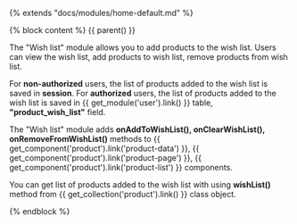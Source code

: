 {% extends "docs/modules/home-default.md" %}

{% block content %}
{{ parent() }}

The "Wish list" module allows you to add products to the wish list.
Users can view the wish list, add products to wish list, remove products from wish list.

For **non-authorized** users, the list of products added to the wish list is saved in **session**.
For **authorized** users, the list of products added to the wish list is saved in {{ get_module('user').link() }} table, **"product_wish_list"** field.

The "Wish list" module adds **onAddToWishList(), onClearWishList(), onRemoveFromWishList()** methods to {{ get_component('product').link('product-data') }},
{{ get_component('product').link('product-page') }}, {{ get_component('product').link('product-list') }} components.

You can get list of products added to the wish list with using **wishList()** method from {{ get_collection('product').link() }} class object. 

{% endblock %}
